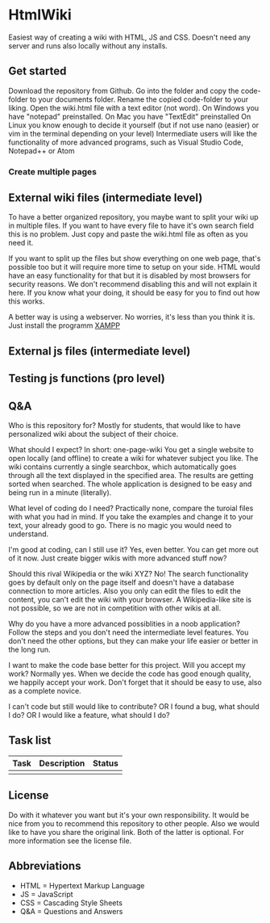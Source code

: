 # HtmlWiki

Easiest way of creating a wiki with HTML, JS and CSS. Doesn't need any server and runs also locally without any installs.

## Get started

Download the repository from Github.
Go into the folder and copy the code-folder to your documents folder.
Rename the copied code-folder to your liking.
Open the wiki.html file with a text editor (not word).
    On Windows you have "notepad" preinstalled.
    On Mac you have "TextEdit" preinstalled
    On Linux you know enough to decide it yourself 
        (but if not use nano (easier) or vim in the terminal depending on your level)
    Intermediate users will like the functionality of more advanced programs, such as Visual Studio Code, Notepad++ or Atom

### Create multiple pages

## External wiki files (intermediate level)

To have a better organized repository, you maybe want to split your wiki up in multiple files.
If you want to have every file to have it's own search field this is no problem.
Just copy and paste the wiki.html file as often as you need it.

If you want to split up the files but show everything on one web page, that's possible too
but it will require more time to setup on your side.
HTML would have an easy functionality for that but it is disabled by most browsers for security reasons.
We don't recommend disabling this and will not explain it here. 
If you know what your doing, it should be easy for you to find out how this works.

A better way is using a webserver. No worries, it's less than you think it is. 
Just install the programm [XAMPP](https://www.apachefriends.org/index.html)

## External js files (intermediate level)

## Testing js functions (pro level)

## Q&A

Who is this repository for?
Mostly for students, that would like to have personalized wiki about the subject of their choice.

What should I expect?
In short: one-page-wiki
You get a single website to open locally (and offline) to create a wiki for whatever subject you like.
The wiki contains currently a single searchbox, which automatically goes through all the text displayed in the specified area.
The results are getting sorted when searched.
The whole application is designed to be easy and being run in a minute (literally).

What level of coding do I need?
Practically none, compare the turoial files with what you had in mind.
If you take the examples and change it to your text, your already good to go.
There is no magic you would need to understand.

I'm good at coding, can I still use it?
Yes, even better. You can get more out of it now. Just create bigger wikis with more advanced stuff now?

Should this rival Wikipedia or the wiki XYZ?
No! The search functionality goes by default only on the page itself and doesn't have a database connection to more articles.
Also you only can edit the files to edit the content, you can't edit the wiki with your browser.
A Wikipedia-like site is not possible, so we are not in competition with other wikis at all.

Why do you have a more advanced possiblities in a noob application?
Follow the steps and you don't need the intermediate level features. 
You don't need the other options, but they can make your life easier or better in the long run.

I want to make the code base better for this project. Will you accept my work?
Normally yes. When we decide the code has good enough quality, we happily accept your work.
Don't forget that it should be easy to use, also as a complete novice.

I can't code but still would like to contribute? OR I found a bug, what should I do? OR I would like a feature, what should I do?

## Task list

| Task | Description | Status |
|-|-|-|
||||

## License

Do with it whatever you want but it's your own responsibility.
It would be nice from you to recommend this repository to other people.
Also we would like to have you share the original link.
Both of the latter is optional.
For more information see the license file.

## Abbreviations

* HTML = Hypertext Markup Language
* JS = JavaScript
* CSS = Cascading Style Sheets
* Q&A = Questions and Answers
